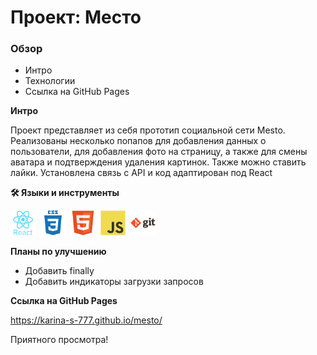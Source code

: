 # Проект: Место

### Обзор
* Интро
* Технологии
* Ссылка на GitHub Pages

**Интро**

Проект представляет из себя прототип социальной сети Mesto.
Реализованы несколько попапов для добавления данных о пользователи, для добавления фото на страницу, а также для смены аватара и подтверждения удаления картинок.
Также можно ставить лайки.
Установлена связь с API и код адаптирован под React

**:hammer_and_wrench: Языки и инструменты**

<div>
  <img src="https://github.com/devicons/devicon/blob/master/icons/react/react-original-wordmark.svg" title="React" alt="React" width="40" height="40"/>&nbsp;
  <img src="https://github.com/devicons/devicon/blob/master/icons/css3/css3-plain-wordmark.svg"  title="CSS3" alt="CSS" width="40" height="40"/>&nbsp;
  <img src="https://github.com/devicons/devicon/blob/master/icons/html5/html5-original.svg" title="HTML5" alt="HTML" width="40" height="40"/>&nbsp;
  <img src="https://github.com/devicons/devicon/blob/master/icons/javascript/javascript-original.svg" title="JavaScript" alt="JavaScript" width="40" height="40"/>&nbsp;
  <img src="https://github.com/devicons/devicon/blob/master/icons/git/git-original-wordmark.svg" title="Git" **alt="Git" width="40" height="40"/>
</div>

**Планы по улучшению**
* Добавить finally
* Добавить индикаторы загрузки запросов


**Ссылка на GitHub Pages**

https://karina-s-777.github.io/mesto/

Приятного просмотра!


